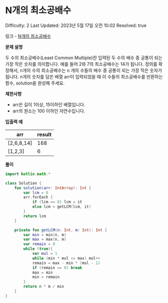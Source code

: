 # N개의 최소공배수

Difficulty: 2
Last Updated: 2023년 5월 17일 오전 10:02
Resolved: true

링크 - [N개의 최소공배수](https://school.programmers.co.kr/learn/courses/30/lessons/12953)

**문제 설명**

두 수의 최소공배수(Least Common Multiple)란 입력된 두 수의 배수 중 공통이 되는 가장 작은 숫자를 의미합니다. 예를 들어 2와 7의 최소공배수는 14가 됩니다. 정의를 확장해서, n개의 수의 최소공배수는 n 개의 수들의 배수 중 공통이 되는 가장 작은 숫자가 됩니다. n개의 숫자를 담은 배열 arr이 입력되었을 때 이 수들의 최소공배수를 반환하는 함수, solution을 완성해 주세요.

****제한사항****

- arr은 길이 1이상, 15이하인 배열입니다.
- arr의 원소는 100 이하인 자연수입니다.

****입출력 예****

| arr | result |
| --- | --- |
| [2,6,8,14] | 168 |
| [1,2,3] | 6 |

**풀이**

```kotlin
import kotlin.math.*

class Solution {
    fun solution(arr: IntArray): Int {
        var lcm = 0
        arr.forEach {
            if (lcm == 0) lcm = it
            else lcm = getLCM(lcm, it)
        }
        return lcm
    }

    private fun getLCM(n: Int, m: Int): Int {
        var min = min(n, m)
        var max = max(n, m)
        var remain = 0
        while (true){
            var mul = 1
            while (min * mul <= max) mul++
            remain = max - min * (mul - 1)
            if (remain == 0) break
            max = min
            min = remain
        }
        return n * m / min
    }
}
```